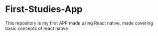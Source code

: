 # First-Studies-App
This repository is my first APP made using React native, made covering basic concepts of react native
